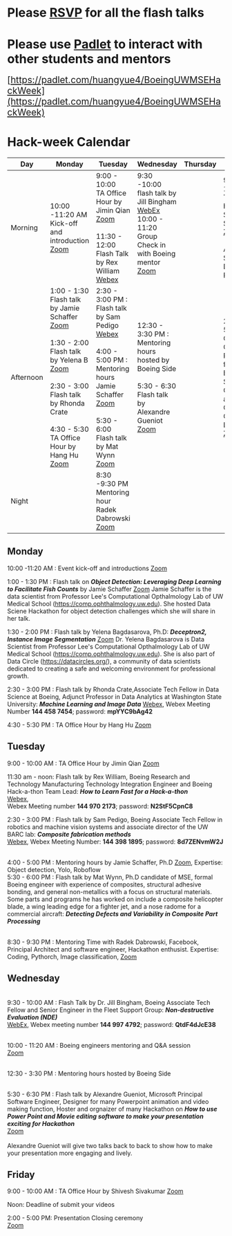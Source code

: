# Please [RSVP](https://docs.google.com/forms/d/1tmEfMO9kepM5rTFMKcE9sPhJ2iJFxquMhOdQYSx1qeY/viewform?edit_requested=true) for all the flash talks

# Please use [Padlet](https://padlet.com/huangyue4/BoeingUWMSEHackWeek) to interact with other students and mentors
<span style="font-size:1.5em">[https://padlet.com/huangyue4/BoeingUWMSEHackWeek](https://padlet.com/huangyue4/BoeingUWMSEHackWeek)</span>




# **Hack-week Calendar**

|**Day**|**Monday**|**Tuesday**|**Wednesday**|**Thursday**|**Friday**|
|---|---|---|---|---|---|
| Morning |10:00 -11:20 AM<br>Kick-off and introduction [Zoom](https://washington.zoom.us/s/93616213570)| 9:00 - 10:00 <br> TA Office Hour by Jimin Qian [Zoom](https://washington.zoom.us/j/98431344756) <br><br> 11:30 - 12:00 <br/>Flash Talk by Rex William [Webex](https://boeing.webex.com/boeing/j.php?MTID=mf49cb950294718bf724a043093fa2d82) |9:30 -10:00<br> flash talk by Jill Bingham [WebEx](https://boeing.webex.com/boeing/j.php?MTID=m0d7bd3c1234f32937b245ea720c9e0a2>) <br>10:00 - 11:20 <br> Group Check in with Boeing mentor [Zoom](https://washington.zoom.us/s/93616213570)<br><br>||9:00 - 10:00 <br> TA Office Hour by Shivesh Sivakumar [Zoom](https://washington.zoom.us/j/98431344756) <br><br> All Submission Due Noon Friday
|Afternoon |1:00 - 1:30<br> Flash talk by Jamie Schaffer [Zoom](https://washington.zoom.us/j/98069186759)<br> <br>1:30 - 2:00 <br> Flash talk by Yelena B [Zoom](https://washington.zoom.us/j/98069186759)<br><br> 2:30 - 3:00<br> Flash talk by Rhonda Crate <br><br> 4:30 - 5:30 <br> TA Office Hour by Hang Hu [Zoom](https://washington.zoom.us/j/98431344756) | 2:30 - 3:00 PM : Flash talk by Sam Pedigo [Webex](https://boeing.webex.com/boeing/j.php?MTID=m4f29d42f0570da566c109b00b0f49f2e)<br><br> 4:00 - 5:00 PM : Mentoring hours Jamie Schaffer [Zoom](https://uw-phi.zoom.us/j/98583666188)<br> <br>5:30 - 6:00<br> Flash talk by Mat Wynn [Zoom](https://washington.zoom.us/j/98069186759)| 12:30 - 3:30  PM : Mentoring hours hosted by Boeing Side<br><br> 5:30 - 6:30 <br>Flash talk by  Alexandre Gueniot [Zoom](https://washington.zoom.us/j/98069186759)|   | 2:00 - 5:00<br> Closing Ceremony <br> Remark from Boeing VP Steve Chisholm and MSE Chair Prof Christine Luscombe [Zoom](https://washington.zoom.us/s/93616213570) |
|Night ||8:30 -9:30 PM <br> Mentoring hour Radek Dabrowski [Zoom](https://fb.zoom.us/j/96330660300)|   |   |   |



## Monday  
10:00 -11:20 AM : Event kick-off and introductions [Zoom](https://washington.zoom.us/s/93616213570) 

1:00 - 1:30 PM : Flash talk on ***Object Detection: Leveraging Deep Learning to Facilitate Fish Counts*** by Jamie Schaffer [Zoom](https://washington.zoom.us/j/98069186759)
Jamie Schaffer is the data scientist from Professor Lee's Computational Opthalmology Lab of UW Medical School (https://comp.ophthalmology.uw.edu). She hosted Data Sciene Hackathon for object detection challenges which she will share in her talk. 

1:30 - 2:00 PM : Flash talk by Yelena Bagdasarova, Ph.D:  ***Deceptron2, Instance Image Segmentation***
[Zoom](https://washington.zoom.us/j/98069186759)
Dr. Yelena Bagdasarova is Data Scientist from Professor Lee's Computational Opthalmology Lab of UW Medical School (https://comp.ophthalmology.uw.edu). She is also part of Data Circle (https://datacircles.org/), a community of data scientists dedicated to creating a safe and welcoming environment for professional growth.


2:30 - 3:00 PM : Flash talk by Rhonda Crate,Associate Tech Fellow in Data Science at Boeing, Adjunct Professor in Data Analytics at Washington State University: ***Machine Learning and Image Data***
[Webex](https://boeing.webex.com/webappng/sites/boeing/meeting/download/3bf8a45f855a4660bc4e4548435c4500?siteurl=boeing&MTID=me8b4e076660f4b15d9df191896d3ee5f), Webex Meeting Number **144 458 7454**; password: **mpYYC9bAg42** 

4:30 - 5:30 PM : TA Office Hour by Hang Hu [Zoom](https://washington.zoom.us/j/98431344756)
 
## Tuesday  

9:00 - 10:00 AM : TA Office Hour by Jimin Qian [Zoom](https://washington.zoom.us/j/98431344756)

11:30 am - noon: Flash talk by Rex William, Boeing Research and Technology Manufacturing Technology Integration Engineer and Boeing Hack-a-thon Team Lead: ***How to Learn Fast for a Hack-a-thon*** <br> [Webex](https://boeing.webex.com/boeing/j.php?MTID=mf49cb950294718bf724a043093fa2d82),  
Webex Meeting number **144 970 2173**; password: **N2StF5CpnC8**

2:30 - 3:00 PM : Flash talk by Sam Pedigo, Boeing Associate Tech Fellow in robotics and machine vision systems and associate director of the UW BARC lab: ***Composite fabrication methods***
<br>[Webex](https://boeing.webex.com/boeing/j.php?MTID=m4f29d42f0570da566c109b00b0f49f2e), 
Webex Meeting Number: **144 398 1895**; password: **8d7ZENvmW2J**

<br>4:00 - 5:00 PM : Mentoring hours by Jamie Schaffer, Ph.D [Zoom](https://uw-phi.zoom.us/j/98583666188), Expertise: Object detection, Yolo, Roboflow 
<br>5:30 - 6:00 PM : Flash talk by Mat Wynn, Ph.D candidate of MSE, formal Boeing engineer with experience of composites, structural adhesive bonding, and general non-metallics with a focus on structural materials. Some parts and programs he has worked on include a composite helicopter blade, a wing leading edge for a fighter jet, and a nose radome for a commercial aircraft: ***Detecting Defects and Variability in Composite Part Processing***   

<br>8:30 - 9:30 PM : Mentoring Time with Radek Dabrowski, Facebook, Principal Architect and software engineer, Hackathon enthusist. Expertise: Coding, Pythorch, Image classification, [Zoom](https://fb.zoom.us/j/96330660300)

## Wednesday 
<br> 9:30 - 10:00 AM : Flash Talk by Dr. Jill Bingham, Boeing Associate Tech Fellow and Senior Engineer in the Fleet Support Group: ***Non-destructive Evaluation (NDE)***
<br> [WebEx](https://boeing.webex.com/boeing/j.php?MTID=m0d7bd3c1234f32937b245ea720c9e0a2>), Webex meeting number **144 997 4792**; password: **QtdF4dJcE38**

<br>10:00 - 11:20 AM : Boeing engineers mentoring and Q&A session <br>[Zoom](https://washington.zoom.us/s/93616213570) 

<br>12:30 - 3:30  PM : Mentoring hours hosted by Boeing Side 

<br>5:30 - 6:30 PM : Flash talk by  Alexandre Gueniot, Microsoft Principal Software Engineer, Designer for many Powerpoint animation and video making function, Hoster and orgnaizer of many Hackathon on  ***How to use Power Point and Movie editing software to make your presentation exciting for Hackathon*** <br>[Zoom](https://washington.zoom.us/j/98069186759)   
<br>Alexandre Gueniot will give two talks back to back to show how to make your presentation more engaging and lively. 


## Friday 

9:00 - 10:00 AM : TA Office Hour by Shivesh Sivakumar [Zoom](https://washington.zoom.us/j/98431344756)

Noon: Deadline of submit your videos

2:00 - 5:00 PM: Presentation Closing ceremony <br>[Zoom](https://washington.zoom.us/s/93616213570) 



